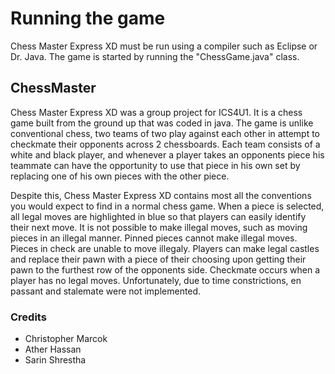 # Running the game

Chess Master Express XD must be run using a compiler such as Eclipse or Dr. Java. The game is started by running the "ChessGame.java" class.

## ChessMaster
Chess Master Express XD was a group project for ICS4U1. It is a chess game built from the ground up that was coded in java. 
The game is unlike conventional chess, two teams of two play against each other in attempt to checkmate their opponents across 2 chessboards.
Each team consists of a white and black player, and whenever a player takes an opponents piece his teammate can have the opportunity to 
use that piece in his own set by replacing one of his own pieces with the other piece. 

Despite this, Chess Master Express XD contains most all the conventions you would expect to find in a normal chess game. When a piece is selected, all legal moves are highlighted in blue so that players can easily identify their next move.
It is not possible to make illegal moves, such as moving pieces in an illegal manner. Pinned pieces cannot make illegal moves. Pieces in check are unable to move illegaly.
Players can make legal castles and replace their pawn with a piece of their choosing upon getting their pawn to the furthest row of the 
opponents side. Checkmate occurs when a player has no legal moves. 
Unfortunately, due to time constrictions, en passant and stalemate were not implemented.

### Credits
- Christopher Marcok
- Ather Hassan
- Sarin Shrestha
